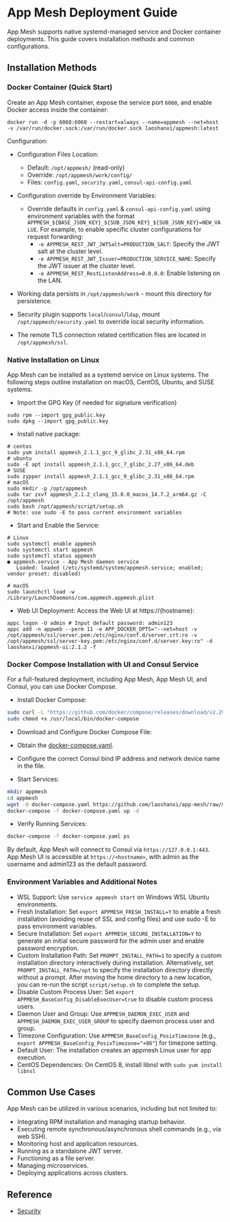 # App Mesh Deployment Guide

App Mesh supports native systemd-managed service and Docker container deployments. This guide covers installation methods and common configurations.

## Installation Methods

### Docker Container (Quick Start)

Create an App Mesh container, expose the service port `6060`, and enable Docker access inside the container:

```shell
docker run -d -p 6060:6060 --restart=always --name=appmesh --net=host -v /var/run/docker.sock:/var/run/docker.sock laoshanxi/appmesh:latest
```

Configuration:

- Configuration Files Location:
  - Default: `/opt/appmesh/` (read-only)
  - Override: `/opt/appmesh/work/config/`
  - Files: `config.yaml`, `security.yaml`, `consul-api-config.yaml`

- Configuration override by Environment Variables:
  - Override defaults in `config.yaml` & `consul-api-config.yaml` using environment variables with the format `APPMESH_${BASE_JSON_KEY}_${SUB_JSON_KEY}_${SUB_JSON_KEY}=NEW_VALUE`. For example, to enable specific cluster configurations for request forwarding:
    - `-e APPMESH_REST_JWT_JWTSalt=PRODUCTION_SALT`: Specify the JWT salt at the cluster level.
    - `-e APPMESH_REST_JWT_Issuer=PRODUCTION_SERVICE_NAME`: Specify the JWT issuer at the cluster level.
    - `-e APPMESH_REST_RestListenAddress=0.0.0.0`: Enable listening on the LAN.

- Working data persists in `/opt/appmesh/work` - mount this directory for persistence.

- Security plugin supports `local`/`consul`/`ldap`, mount `/opt/appmesh/security.yaml` to override local security information.

- The remote TLS connection related certification files are located in `/opt/appmesh/ssl`.

### Native Installation on Linux

App Mesh can be installed as a systemd service on Linux systems. The following steps outline installation on macOS, CentOS, Ubuntu, and SUSE systems.

* Import the GPG Key (if needed for signature verification)

```shell
sudo rpm --import gpg_public.key
sudo dpkg --import gpg_public.key
```

* Install native package:

```shell
# centos
sudo yum install appmesh_2.1.1_gcc_9_glibc_2.31_x86_64.rpm
# ubuntu
sudo -E apt install appmesh_2.1.1_gcc_7_glibc_2.27_x86_64.deb
# SUSE
sudo zypper install appmesh_2.1.1_gcc_9_glibc_2.31_x86_64.rpm
# macOS
sudo mkdir -p /opt/appmesh
sudo tar zxvf appmesh_2.1.2_clang_15.0.0_macos_14.7.2_arm64.gz -C /opt/appmesh
sudo bash /opt/appmesh/script/setup.sh
# Note: use sudo -E to pass current environment variables
```

* Start and Enable the Service:

```shell
# Linux
sudo systemctl enable appmesh
sudo systemctl start appmesh
sudo systemctl status appmesh
● appmesh.service - App Mesh daemon service
   Loaded: loaded (/etc/systemd/system/appmesh.service; enabled; vendor preset: disabled)

# macOS
sudo launchctl load -w /Library/LaunchDaemons/com.appmesh.appmesh.plist
```

* Web UI Deployment: Access the Web UI at https://{hostname}:

```shell
appc logon -U admin # Input default password: admin123
appc add -n appweb --perm 11 -e APP_DOCKER_OPTS="--net=host -v /opt/appmesh/ssl/server.pem:/etc/nginx/conf.d/server.crt:ro -v /opt/appmesh/ssl/server-key.pem:/etc/nginx/conf.d/server.key:ro" -d laoshanxi/appmesh-ui:2.1.2 -f
```

### Docker Compose Installation with UI and Consul Service

For a full-featured deployment, including App Mesh, App Mesh UI, and Consul, you can use Docker Compose.

* Install Docker Compose:

```bash
sudo curl -L "https://github.com/docker/compose/releases/download/v2.29.2/docker-compose-$(uname -s)-$(uname -m)" -o /usr/local/bin/docker-compose
sudo chmod +x /usr/local/bin/docker-compose
```

* Download and Configure Docker Compose File:

* Obtain the [docker-compose.yaml](https://github.com/laoshanxi/app-mesh/raw/main/script/docker-compose.yaml).
* Configure the correct Consul bind IP address and network device name in the file.

* Start Services:

```bash
mkdir appmesh
cd appmesh
wget -O docker-compose.yaml https://github.com/laoshanxi/app-mesh/raw/main/script/docker-compose.yaml
docker-compose -f docker-compose.yaml up -d
```

* Verify Running Services:

```bash
docker-compose -f docker-compose.yaml ps
```

By default, App Mesh will connect to Consul via `https://127.0.0.1:443`. App Mesh UI is accessible at `https://<hostname>`, with admin as the username and admin123 as the default password.

### Environment Variables and Additional Notes

* WSL Support: Use `service appmesh start` on Windows WSL Ubuntu environments.
* Fresh Installation: Set `export APPMESH_FRESH_INSTALL=Y` to enable a fresh installation (avoiding reuse of SSL and config files) and use sudo -E to pass environment variables.
* Secure Installation: Set `export APPMESH_SECURE_INSTALLATION=Y` to generate an initial secure password for the admin user and enable password encryption.
* Custom Installation Path: Set `PROMPT_INSTALL_PATH=1` to specify a custom installation directory interactively during installation. Alternatively, set `PROMPT_INSTALL_PATH=/opt` to specify the installation directory directly without a prompt. After moving the home directory to a new location, you can re-run the script `script/setup.sh` to complete the setup.
* Disable Custom Process User: Set `export APPMESH_BaseConfig_DisableExecUser=true` to disable custom process users.
* Daemon User and Group: Use `APPMESH_DAEMON_EXEC_USER` and `APPMESH_DAEMON_EXEC_USER_GROUP` to specify daemon process user and group.
* Timezone Configuration: Use `APPMESH_BaseConfig_PosixTimezone` (e.g., `export APPMESH_BaseConfig_PosixTimezone="+08"`) for timezone setting.
* Default User: The installation creates an appmesh Linux user for app execution.
* CentOS Dependencies: On CentOS 8, install libnsl with `sudo yum install libnsl`

## Common Use Cases

App Mesh can be utilized in various scenarios, including but not limited to:

* Integrating RPM installation and managing startup behavior.
* Executing remote synchronous/asynchronous shell commands (e.g., via web SSH).
* Monitoring host and application resources.
* Running as a standalone JWT server.
* Functioning as a file server.
* Managing microservices.
* Deploying applications across clusters.

## Reference

* [Security](https://app-mesh.readthedocs.io/en/latest/Security.html)
